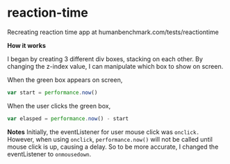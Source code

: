 # reaction-time
Recreating reaction time app at humanbenchmark.com/tests/reactiontime

**How it works**

I began by creating 3 different div boxes, stacking on each other.
By changing the z-index value, I can manipulate which box to show on screen.

When the green box appears on screen,
```javascript 
var start = performance.now()
```

When the user clicks the green box, 
```javascript 
var elasped = performance.now() - start
```

**Notes**
Initially, the eventListener for user mouse click was ```onclick.```
However, when using ```onclick```, ```performance.now()``` will not be called until mouse click is up, causing a delay.
So to be more accurate, I changed the eventListener to ```onmousedown```.

